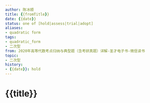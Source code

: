 ```yaml
---
author: 陈冰顺
title: {{fromTitle}}
date: {{date}}
status: one of [hold|assess|trial|adopt]
aliases: 
- quadratic form
tags: 
- quadratic_form
- 二次型
from: 2020年高等代数考点归纳与典型题（含考研真题）详解-圣才电子书-微信读书 
topic:
- 二次型
history:
- {{date}}: hold
---
```


# {{title}}